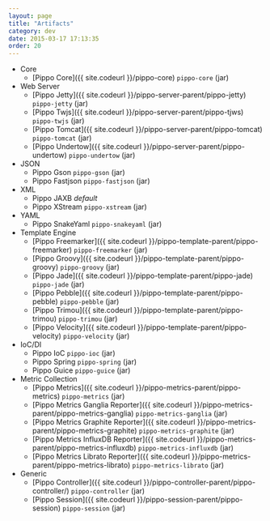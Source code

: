 ```yaml
---
layout: page
title: "Artifacts"
category: dev
date: 2015-03-17 17:13:35
order: 20
---
```


- Core
     - [Pippo Core]({{ site.codeurl }}/pippo-core)  `pippo-core` (jar)
- Web Server
     - [Pippo Jetty]({{ site.codeurl }}/pippo-server-parent/pippo-jetty) `pippo-jetty` (jar)
     - [Pippo Twjs]({{ site.codeurl }}/pippo-server-parent/pippo-tjws) `pippo-twjs` (jar)
     - [Pippo Tomcat]({{ site.codeurl }}/pippo-server-parent/pippo-tomcat) `pippo-tomcat` (jar)
     - [Pippo Undertow]({{ site.codeurl }}/pippo-server-parent/pippo-undertow) `pippo-undertow` (jar)
- JSON
     - Pippo Gson `pippo-gson` (jar)
     - Pippo Fastjson `pippo-fastjson` (jar)
- XML
     - Pippo JAXB *default*
     - Pippo XStream `pippo-xstream` (jar)
- YAML
     - Pippo SnakeYaml `pippo-snakeyaml` (jar)
- Template Engine
     - [Pippo Freemarker]({{ site.codeurl }}/pippo-template-parent/pippo-freemarker) `pippo-freemarker` (jar)
     - [Pippo Groovy]({{ site.codeurl }}/pippo-template-parent/pippo-groovy) `pippo-groovy` (jar)
     - [Pippo Jade]({{ site.codeurl }}/pippo-template-parent/pippo-jade) `pippo-jade` (jar)
     - [Pippo Pebble]({{ site.codeurl }}/pippo-template-parent/pippo-pebble) `pippo-pebble` (jar)
     - [Pippo Trimou]({{ site.codeurl }}/pippo-template-parent/pippo-trimou) `pippo-trimou` (jar)
	 - [Pippo Velocity]({{ site.codeurl }}/pippo-template-parent/pippo-velocity) `pippo-velocity` (jar)
- IoC/DI
     - Pippo IoC `pippo-ioc` (jar)
     - Pippo Spring `pippo-spring` (jar)
     - Pippo Guice `pippo-guice` (jar)
- Metric Collection
     - [Pippo Metrics]({{ site.codeurl }}/pippo-metrics-parent/pippo-metrics) `pippo-metrics` (jar)
     - [Pippo Metrics Ganglia Reporter]({{ site.codeurl }}/pippo-metrics-parent/pippo-metrics-ganglia) `pippo-metrics-ganglia` (jar)
     - [Pippo Metrics Graphite Reporter]({{ site.codeurl }}/pippo-metrics-parent/pippo-metrics-graphite) `pippo-metrics-graphite` (jar)
     - [Pippo Metrics InfluxDB Reporter]({{ site.codeurl }}/pippo-metrics-parent/pippo-metrics-influxdb) `pippo-metrics-influxdb` (jar)
     - [Pippo Metrics Librato Reporter]({{ site.codeurl }}/pippo-metrics-parent/pippo-metrics-librato) `pippo-metrics-librato` (jar)
- Generic
     - [Pippo Controller]({{ site.codeurl }}/pippo-controller-parent/pippo-controller/) `pippo-controller` (jar)
     - [Pippo Session]({{ site.codeurl }}/pippo-session-parent/pippo-session) `pippo-session` (jar)
